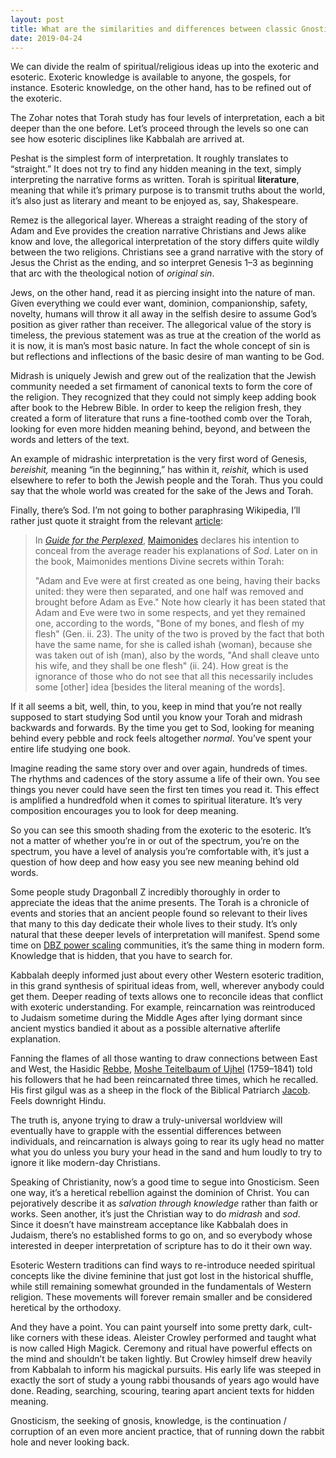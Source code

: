 ```yaml
---
layout: post
title: What are the similarities and differences between classic Gnosticism and Jewish Kabbalah?
date: 2019-04-24
---
```


<p>We can divide the realm of spiritual/religious ideas up into the exoteric and esoteric. Exoteric knowledge is available to anyone, the gospels, for instance. Esoteric knowledge, on the other hand, has to be refined out of the exoteric.</p><p>The Zohar notes that Torah study has four levels of interpretation, each a bit deeper than the one before. Let’s proceed through the levels so one can see how esoteric disciplines like Kabbalah are arrived at.</p><p>Peshat is the simplest form of interpretation. It roughly translates to “straight.” It does not try to find any hidden meaning in the text, simply interpreting the narrative forms as written. Torah is spiritual <b>literature</b>, meaning that while it’s primary purpose is to transmit truths about the world, it’s also just as literary and meant to be enjoyed as, say, Shakespeare.</p><p>Remez is the allegorical layer. Whereas a straight reading of the story of Adam and Eve provides the creation narrative Christians and Jews alike know and love, the allegorical interpretation of the story differs quite wildly between the two religions. Christians see a grand narrative with the story of Jesus the Christ as the ending, and so interpret Genesis 1–3 as beginning that arc with the theological notion of <i>original sin</i>.</p><p>Jews, on the other hand, read it as piercing insight into the nature of man. Given everything we could ever want, dominion, companionship, safety, novelty, humans will throw it all away in the selfish desire to assume God’s position as giver rather than receiver. The allegorical value of the story is timeless, the previous statement was as true at the creation of the world as it is now, it is man’s most basic nature. In fact the whole concept of sin is but reflections and inflections of the basic desire of man wanting to be God.</p><p>Midrash is uniquely Jewish and grew out of the realization that the Jewish community needed a set firmament of canonical texts to form the core of the religion. They recognized that they could not simply keep adding book after book to the Hebrew Bible. In order to keep the religion fresh, they created a form of literature that runs a fine-toothed comb over the Torah, looking for even more hidden meaning behind, beyond, and between the words and letters of the text.</p><p>An example of midrashic interpretation is the very first word of Genesis, <i>bereishit,</i> meaning “in the beginning,” has within it, <i>reishit,</i> which is used elsewhere to refer to both the Jewish people and the Torah. Thus you could say that the whole world was created for the sake of the Jews and Torah.</p><p>Finally, there’s Sod. I’m not going to bother paraphrasing Wikipedia, I’ll rather just quote it straight from the relevant <a href="https://en.wikipedia.org/wiki/Pardes_(Jewish_exegesis)#Derash_(Midrash)" data-qt-tooltip="wikipedia.org">article</a>:</p><blockquote><p>In <a href="https://en.wikipedia.org/wiki/Guide_for_the_Perplexed" data-qt-tooltip="wikipedia.org"><i>Guide for the Perplexed</i></a>, <a href="https://en.wikipedia.org/wiki/Maimonides" data-qt-tooltip="wikipedia.org">Maimonides</a> declares his intention to conceal from the average reader his explanations of <i>Sod</i>. Later on in the book, Maimonides mentions Divine secrets within Torah:</p><p>"Adam and Eve were at first created as one being, having their backs united: they were then separated, and one half was removed and brought before Adam as Eve." Note how clearly it has been stated that Adam and Eve were two in some respects, and yet they remained one, according to the words, "Bone of my bones, and flesh of my flesh" (Gen. ii. 23). The unity of the two is proved by the fact that both have the same name, for she is called ishah (woman), because she was taken out of ish (man), also by the words, "And shall cleave unto his wife, and they shall be one flesh" (ii. 24). How great is the ignorance of those who do not see that all this necessarily includes some [other] idea [besides the literal meaning of the words].</p></blockquote><p>If it all seems a bit, well, thin, to you, keep in mind that you’re not really supposed to start studying Sod until you know your Torah and midrash backwards and forwards. By the time you get to Sod, looking for meaning behind every pebble and rock feels altogether <i>normal</i>. You’ve spent your entire life studying one book.</p><p>Imagine reading the same story over and over again, hundreds of times. The rhythms and cadences of the story assume a life of their own. You see things you never could have seen the first ten times you read it. This effect is amplified a hundredfold when it comes to spiritual literature. It’s very composition encourages you to look for deep meaning.</p><p>So you can see this smooth shading from the exoteric to the esoteric. It’s not a matter of whether you’re in or out of the spectrum, you’re on the spectrum, you have a level of analysis you’re comfortable with, it’s just a question of how deep and how easy you see new meaning behind old words.</p><p>Some people study Dragonball Z incredibly thoroughly in order to appreciate the ideas that the anime presents. The Torah is a chronicle of events and stories that an ancient people found so relevant to their lives that many to this day dedicate their whole lives to their study. It’s only natural that these deeper levels of interpretation will manifest. Spend some time on <a href="https://www.youtube.com/user/SethTheProgrammer" data-qt-tooltip="youtube.com">DBZ power scaling</a> communities, it’s the same thing in modern form. Knowledge that is hidden, that you have to search for.</p><p>Kabbalah deeply informed just about every other Western esoteric tradition, in this grand synthesis of spiritual ideas from, well, wherever anybody could get them. Deeper reading of texts allows one to reconcile ideas that conflict with exoteric understanding. For example, reincarnation was reintroduced to Judaism sometime during the Middle Ages after lying dormant since ancient mystics bandied it about as a possible alternative afterlife explanation.</p><p>Fanning the flames of all those wanting to draw connections between East and West, the Hasidic <a href="https://en.wikipedia.org/wiki/Rebbe" data-qt-tooltip="wikipedia.org">Rebbe</a>, <a href="https://en.wikipedia.org/wiki/Moshe_Teitelbaum_(Ujhel)" data-qt-tooltip="wikipedia.org">Moshe Teitelbaum of Ujhel</a> (1759–1841) told his followers that he had been reincarnated three times, which he recalled. His first gilgul was as a sheep in the flock of the Biblical Patriarch <a href="https://en.wikipedia.org/wiki/Jacob" data-qt-tooltip="wikipedia.org">Jacob</a>. Feels downright Hindu.</p><p>The truth is, anyone trying to draw a truly-universal worldview will eventually have to grapple with the essential differences between individuals, and reincarnation is always going to rear its ugly head no matter what you do unless you bury your head in the sand and hum loudly to try to ignore it like modern-day Christians.</p><p>Speaking of Christianity, now’s a good time to segue into Gnosticism. Seen one way, it’s a heretical rebellion against the dominion of Christ. You can pejoratively describe it as <i>salvation through knowledge</i> rather than faith or works. Seen another, it’s just the Christian way to do <i>midrash</i> and <i>sod</i>. Since it doesn’t have mainstream acceptance like Kabbalah does in Judaism, there’s no established forms to go on, and so everybody whose interested in deeper interpretation of scripture has to do it their own way.</p><p>Esoteric Western traditions can find ways to re-introduce needed spiritual concepts like the divine feminine that just got lost in the historical shuffle, while still remaining somewhat grounded in the fundamentals of Western religion. These movements will forever remain smaller and be considered heretical by the orthodoxy.</p><p>And they have a point. You can paint yourself into some pretty dark, cult-like corners with these ideas. Aleister Crowley performed and taught what is now called High Magick. Ceremony and ritual have powerful effects on the mind and shouldn’t be taken lightly. But Crowley himself drew heavily from Kabbalah to inform his magickal pursuits. His early life was steeped in exactly the sort of study a young rabbi thousands of years ago would have done. Reading, searching, scouring, tearing apart ancient texts for hidden meaning.</p><p>Gnosticism, the seeking of gnosis, knowledge, is the continuation / corruption of an even more ancient practice, that of running down the rabbit hole and never looking back.</p>
